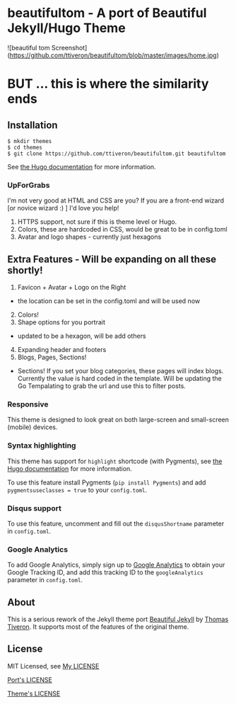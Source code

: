 # beautifultom - A port of Beautiful Jekyll/Hugo Theme

![beautiful tom Screenshot] (https://github.com/ttiveron/beautifultom/blob/master/images/home.jpg)

# BUT ... this is where the similarity ends

## Installation

    $ mkdir themes
    $ cd themes
    $ git clone https://github.com/ttiveron/beautifultom.git beautifultom

See [the Hugo documentation](http://gohugo.io/themes/installing/) for more information.

### UpForGrabs

I'm not very good at HTML and CSS are you? If you are a front-end wizard [or novice wizard :) ] I'd love you help!
1. HTTPS support, not sure if this is theme level or Hugo.
2. Colors, these are hardcoded in CSS, would be great to be in config.toml
3. Avatar and logo shapes - currently just hexagons

## Extra Features - Will be expanding on all these shortly!
1. Favicon + Avatar + Logo on the Right
  - the location can be set in the config.toml and will be used now
2. Colors!
3. Shape options for you portrait
  - updated to be a hexagon, will be add others
4. Expanding header and footers
5. Blogs, Pages, Sections!
  - Sections! If you set your blog categories, these pages will index blogs. Currently the value is hard coded in the template. Will be updating the Go Tempalating to grab the url and use this to filter posts.

### Responsive

This theme is designed to look great on both large-screen and small-screen (mobile) devices.

### Syntax highlighting

This theme has support for `highlight` shortcode (with Pygments),
see [the Hugo documentation](http://gohugo.io/extras/highlighting/) for more information.

To use this feature install Pygments (`pip install Pygments`) and add `pygmentsuseclasses = true` to your `config.toml`.

### Disqus support

To use this feature, uncomment and fill out the `disqusShortname` parameter in `config.toml`.

### Google Analytics

To add Google Analytics, simply sign up to [Google Analytics](http://www.google.com/analytics/) to obtain your Google Tracking ID, and add this tracking ID to the `googleAnalytics` parameter in `config.toml`.

## About

This is a serious rework of the Jekyll theme port [Beautiful Jekyll](http://deanattali.com/beautiful-jekyll/) by [Thomas Tiveron](http://tiveron.ca/page/aboutme). It supports most of the features of the original theme.

## License

MIT Licensed, see
 [My LICENSE](https://github.com/ttiveron/beautifultom/blob/master/LICENSE)

 [Port's LICENSE](https://github.com/daattali/beautiful-jekyll/blob/master/LICENSE)

 [Theme's LICENSE](https://github.com/halogenica/Hugo-BeautifulHugo/blob/master/LICENSE)
